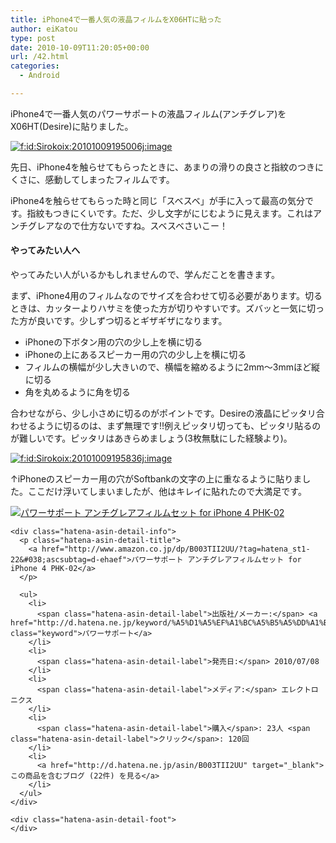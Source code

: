 ```yaml
---
title: iPhone4で一番人気の液晶フィルムをX06HTに貼った
author: eiKatou
type: post
date: 2010-10-09T11:20:05+00:00
url: /42.html
categories:
  - Android

---
```

<div class="section">
  <p>
    iPhone4で一番人気のパワーサポートの液晶フィルム(アンチグレア)をX06HT(Desire)に貼りました。
  </p>
  
  <p>
    <a href="http://f.hatena.ne.jp/Sirokoix/20101009195006" class="hatena-fotolife" target="_blank"><img src="http://cdn-ak.f.st-hatena.com/images/fotolife/S/Sirokoix/20101009/20101009195006.jpg" alt="f:id:Sirokoix:20101009195006j:image" title="f:id:Sirokoix:20101009195006j:image" class="hatena-fotolife" /></a>
  </p>
  
  <p>
    先日、iPhone4を触らせてもらったときに、あまりの滑りの良さと指紋のつきにくさに、感動してしまったフィルムです。
  </p>
  
  <p>
    iPhone4を触らせてもらった時と同じ「スベスベ」が手に入って最高の気分です。指紋もつきにくいです。ただ、少し文字がにじむように見えます。これはアンチグレアなので仕方ないですね。スベスベさいこー！
  </p>
  
  <h4>
    やってみたい人へ
  </h4>
  
  <p>
    やってみたい人がいるかもしれませんので、学んだことを書きます。
  </p>
  
  <p>
    まず、iPhone4用のフィルムなのでサイズを合わせて切る必要があります。切るときは、カッターよりハサミを使った方が切りやすいです。ズバッと一気に切った方が良いです。少しずつ切るとギザギザになります。
  </p>
  
  <ul>
    <li>
      iPhoneの下ボタン用の穴の少し上を横に切る
    </li>
    <li>
      iPhoneの上にあるスピーカー用の穴の少し上を横に切る
    </li>
    <li>
      フィルムの横幅が少し大きいので、横幅を縮めるように2mm～3mmほど縦に切る
    </li>
    <li>
      角を丸めるように角を切る
    </li>
  </ul>
  
  <p>
    合わせながら、少し小さめに切るのがポイントです。Desireの液晶にピッタリ合わせるように切るのは、まず無理です!!例えピッタリ切っても、ピッタリ貼るのが難しいです。ピッタリはあきらめましょう(3枚無駄にした経験より)。
  </p>
  
  <p>
    <a href="http://f.hatena.ne.jp/Sirokoix/20101009195836" class="hatena-fotolife" target="_blank"><img src="http://cdn-ak.f.st-hatena.com/images/fotolife/S/Sirokoix/20101009/20101009195836.jpg" alt="f:id:Sirokoix:20101009195836j:image" title="f:id:Sirokoix:20101009195836j:image" class="hatena-fotolife" /></a>
  </p>
  
  <p>
    ↑iPhoneのスピーカー用の穴がSoftbankの文字の上に重なるように貼りました。ここだけ浮いてしまいましたが、他はキレイに貼れたので大満足です。
  </p>
  
  <div class="hatena-asin-detail">
    <a href="http://www.amazon.co.jp/dp/B003TII2UU/?tag=hatena_st1-22&#038;ascsubtag=d-ehaef"><img src="http://ecx.images-amazon.com/images/I/11n9yc1EphL._SL160_.jpg" class="hatena-asin-detail-image" alt="パワーサポート アンチグレアフィルムセット for iPhone 4 PHK-02" title="パワーサポート アンチグレアフィルムセット for iPhone 4 PHK-02" /></a></p> 
    
    <div class="hatena-asin-detail-info">
      <p class="hatena-asin-detail-title">
        <a href="http://www.amazon.co.jp/dp/B003TII2UU/?tag=hatena_st1-22&#038;ascsubtag=d-ehaef">パワーサポート アンチグレアフィルムセット for iPhone 4 PHK-02</a>
      </p>
      
      <ul>
        <li>
          <span class="hatena-asin-detail-label">出版社/メーカー:</span> <a href="http://d.hatena.ne.jp/keyword/%A5%D1%A5%EF%A1%BC%A5%B5%A5%DD%A1%BC%A5%C8" class="keyword">パワーサポート</a>
        </li>
        <li>
          <span class="hatena-asin-detail-label">発売日:</span> 2010/07/08
        </li>
        <li>
          <span class="hatena-asin-detail-label">メディア:</span> エレクトロニクス
        </li>
        <li>
          <span class="hatena-asin-detail-label">購入</span>: 23人 <span class="hatena-asin-detail-label">クリック</span>: 120回
        </li>
        <li>
          <a href="http://d.hatena.ne.jp/asin/B003TII2UU" target="_blank">この商品を含むブログ (22件) を見る</a>
        </li>
      </ul>
    </div>
    
    <div class="hatena-asin-detail-foot">
    </div>
  </div>
</div>
